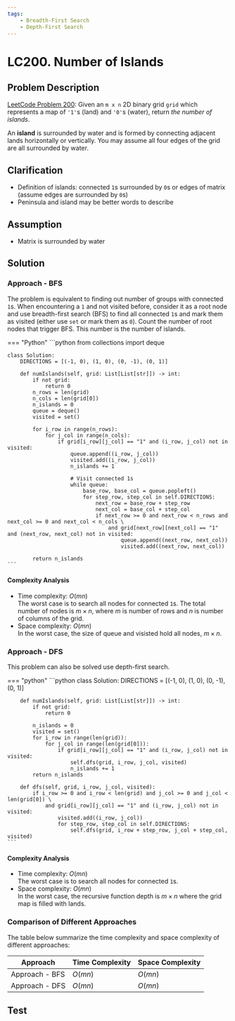 ```yaml
---
tags:
    - Breadth-First Search
    - Depth-First Search
---
```


# LC200. Number of Islands
## Problem Description
[LeetCode Problem 200](https://leetcode.com/problems/number-of-islands/): Given an `m x n` 2D binary grid `grid` which represents a map of `'1'`s (land) and `'0'`s (water), return _the number of islands_.

An **island** is surrounded by water and is formed by connecting adjacent lands horizontally or vertically. You may assume all four edges of the grid are all surrounded by water.

## Clarification
- Definition of islands: connected `1`s surrounded by `0`s or edges of matrix (assume edges are surrounded by `0`s)
- Peninsula and island may be better words to describe

## Assumption
- Matrix is surrounded by water

## Solution
### Approach - BFS
The problem is equivalent to finding out number of groups with connected `1`s. When encountering a `1` and not visited before, consider it as a root node and use breadth-first search (BFS) to find all connected `1`s and mark them as visited (either use `set` or mark them as `0`). Count the number of root nodes that trigger BFS. This number is the number of islands.

=== "Python"
    ```python
    from collections import deque

    class Solution:
        DIRECTIONS = [(-1, 0), (1, 0), (0, -1), (0, 1)]

        def numIslands(self, grid: List[List[str]]) -> int:
            if not grid:
                return 0
            n_rows = len(grid)
            n_cols = len(grid[0])
            n_islands = 0
            queue = deque()
            visited = set()

            for i_row in range(n_rows):
                for j_col in range(n_cols):
                    if grid[i_row][j_col] == "1" and (i_row, j_col) not in visited:
                        queue.append((i_row, j_col))
                        visited.add((i_row, j_col))
                        n_islands += 1

                        # Visit connected 1s
                        while queue:
                            base_row, base_col = queue.popleft()
                            for step_row, step_col in self.DIRECTIONS:
                                next_row = base_row + step_row
                                next_col = base_col + step_col
                                if next_row >= 0 and next_row < n_rows and next_col >= 0 and next_col < n_cols \
                                    and grid[next_row][next_col] == "1" and (next_row, next_col) not in visited:
                                        queue.append((next_row, next_col))
                                        visited.add((next_row, next_col))

            return n_islands
    ```

#### Complexity Analysis

- Time complexity: $O(mn)$  
  The worst case is to search all nodes for connected `1`s. The total number of nodes is $m \times n$, where $m$ is number of rows and $n$ is number of columns of the grid.
- Space complexity: $O(mn)$  
  In the worst case, the size of queue and visisted hold all nodes, $m \times n$.

### Approach - DFS 

This problem can also be solved use depth-first search.

=== "python"
    ```python
    class Solution:
        DIRECTIONS = [(-1, 0), (1, 0), (0, -1), (0, 1)]

        def numIslands(self, grid: List[List[str]]) -> int:
            if not grid:
                return 0

            n_islands = 0
            visited = set()
            for i_row in range(len(grid)):
                for j_col in range(len(grid[0])):
                    if grid[i_row][j_col] == "1" and (i_row, j_col) not in visited:
                        self.dfs(grid, i_row, j_col, visited)
                        n_islands += 1
            return n_islands

        def dfs(self, grid, i_row, j_col, visited):
            if i_row >= 0 and i_row < len(grid) and j_col >= 0 and j_col < len(grid[0]) \
                and grid[i_row][j_col] == "1" and (i_row, j_col) not in visited:
                    visited.add((i_row, j_col))
                    for step_row, step_col in self.DIRECTIONS:
                        self.dfs(grid, i_row + step_row, j_col + step_col, visited)
    ```

#### Complexity Analysis

- Time complexity: $O(mn)$  
  The worst case is to search all nodes for connected `1`s. 
- Space complexity: $O(mn)$  
  In the worst case, the recursive function depth is $m \times n$ where the grid map is filled with lands.

### Comparison of Different Approaches

The table below summarize the time complexity and space complexity of different approaches:

Approach    | Time Complexity  | Space Complexity |
------------ | --------------- | ---------------- |
Approach - BFS |  $O(mn)$    | $O(mn)$ |
Approach - DFS |  $O(mn)$    | $O(mn)$  |

## Test